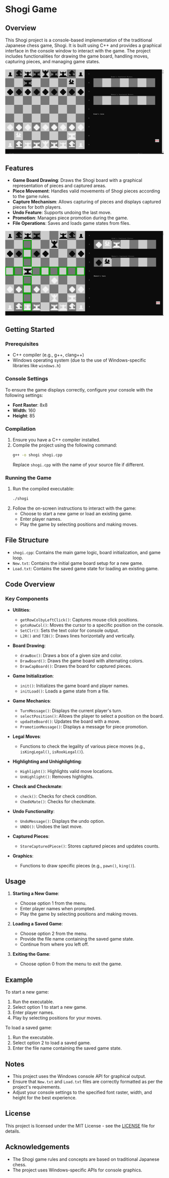 
# Shogi Game

## Overview

This Shogi project is a console-based implementation of the traditional Japanese chess game, Shogi. It is built using C++ and provides a graphical interface in the console window to interact with the game. The project includes functionalities for drawing the game board, handling moves, capturing pieces, and managing game states.

![shogi](Shogi%20Console/shogi.PNG)

## Features

- **Game Board Drawing**: Draws the Shogi board with a graphical representation of pieces and captured areas.
- **Piece Movement**: Handles valid movements of Shogi pieces according to the game rules.
- **Capture Mechanism**: Allows capturing of pieces and displays captured pieces for both players.
- **Undo Feature**: Supports undoing the last move.
- **Promotion**: Manages piece promotion during the game.
- **File Operations**: Saves and loads game states from files.

![shogi2](Shogi%20Console/shogi2.PNG)

## Getting Started

### Prerequisites

- C++ compiler (e.g., g++, clang++)
- Windows operating system (due to the use of Windows-specific libraries like `windows.h`)

### Console Settings

To ensure the game displays correctly, configure your console with the following settings:

- **Font Raster**: 8x8
- **Width**: 160
- **Height**: 85

### Compilation

1. Ensure you have a C++ compiler installed.
2. Compile the project using the following command:
   ```bash
   g++ -o shogi shogi.cpp
   ```
   Replace `shogi.cpp` with the name of your source file if different.

### Running the Game

1. Run the compiled executable:
   ```bash
   ./shogi
   ```
2. Follow the on-screen instructions to interact with the game:
   - Choose to start a new game or load an existing game.
   - Enter player names.
   - Play the game by selecting positions and making moves.

## File Structure

- `shogi.cpp`: Contains the main game logic, board initialization, and game loop.
- `New.txt`: Contains the initial game board setup for a new game.
- `Load.txt`: Contains the saved game state for loading an existing game.

## Code Overview

### Key Components

- **Utilities**:
  - `getRowColbyLeftClick()`: Captures mouse click positions.
  - `gotoRowCol()`: Moves the cursor to a specific position on the console.
  - `SetClr()`: Sets the text color for console output.
  - `L2R()` and `T2B()`: Draws lines horizontally and vertically.

- **Board Drawing**:
  - `drawBox()`: Draws a box of a given size and color.
  - `DrawBoard()`: Draws the game board with alternating colors.
  - `DrawCapBoard()`: Draws the board for captured pieces.

- **Game Initialization**:
  - `init()`: Initializes the game board and player names.
  - `initLoad()`: Loads a game state from a file.

- **Game Mechanics**:
  - `TurnMessage()`: Displays the current player's turn.
  - `selectPosition()`: Allows the player to select a position on the board.
  - `updadteBoard()`: Updates the board with a move.
  - `PromotionMessage()`: Displays a message for piece promotion.

- **Legal Moves**:
  - Functions to check the legality of various piece moves (e.g., `isKingLegal()`, `isRookLegal()`).

- **Highlighting and Unhighlighting**:
  - `Highlight()`: Highlights valid move locations.
  - `UnHighlight()`: Removes highlights.

- **Check and Checkmate**:
  - `check()`: Checks for check condition.
  - `ChedkMate()`: Checks for checkmate.

- **Undo Functionality**:
  - `UndoMessage()`: Displays the undo option.
  - `UNDO()`: Undoes the last move.

- **Captured Pieces**:
  - `StoreCapturedPiece()`: Stores captured pieces and updates counts.

- **Graphics**:
  - Functions to draw specific pieces (e.g., `pawn()`, `king()`).

## Usage

1. **Starting a New Game**:
   - Choose option 1 from the menu.
   - Enter player names when prompted.
   - Play the game by selecting positions and making moves.

2. **Loading a Saved Game**:
   - Choose option 2 from the menu.
   - Provide the file name containing the saved game state.
   - Continue from where you left off.

3. **Exiting the Game**:
   - Choose option 0 from the menu to exit the game.

## Example

To start a new game:
1. Run the executable.
2. Select option 1 to start a new game.
3. Enter player names.
4. Play by selecting positions for your moves.

To load a saved game:
1. Run the executable.
2. Select option 2 to load a saved game.
3. Enter the file name containing the saved game state.

## Notes

- This project uses the Windows console API for graphical output.
- Ensure that `New.txt` and `Load.txt` files are correctly formatted as per the project's requirements.
- Adjust your console settings to the specified font raster, width, and height for the best experience.

## License

This project is licensed under the MIT License - see the [LICENSE](https://github.com/Sheild007/Shogi-Console/tree/master?tab=MIT-1-ov-file) file for details.

## Acknowledgements

- The Shogi game rules and concepts are based on traditional Japanese chess.
- The project uses Windows-specific APIs for console graphics.

